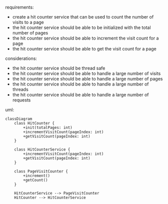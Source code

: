 
requirements:
- create a hit counter service that can be used to count the number of visits to a page
- the hit counter service should be able to be initialized with the total number of pages
- the hit counter service should be able to increment the visit count for a page
- the hit counter service should be able to get the visit count for a page

considerations:
- the hit counter service should be thread safe
- the hit counter service should be able to handle a large number of visits
- the hit counter service should be able to handle a large number of pages
- the hit counter service should be able to handle a large number of threads
- the hit counter service should be able to handle a large number of requests

uml:

```mermaid
classDiagram
    class HitCounter {
        +init(totalPages: int)
        +incrementVisitCount(pageIndex: int)
        +getVisitCount(pageIndex: int)
    }   
    
    class HitCounterService {   
        +incrementVisitCount(pageIndex: int)
        +getVisitCount(pageIndex: int)
    }
    
    class PageVisitCounter {
        +increment()    
        +getCount()
    }

    HitCounterService --> PageVisitCounter
    HitCounter --> HitCounterService
```

